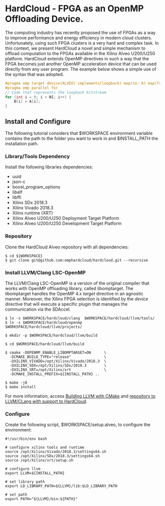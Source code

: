 # HardCloud - FPGA as an OpenMP Offloading Device.

<p align="justify">

The computing industry has recently proposed the use of FPGAs as a way
to improve performance and energy efficiency in modern cloud clusters.
Unfortunately, using  such FPGA  clusters is a  very hard  and complex
task.  In  this context,  we  present  HardCloud  a novel  and  simple
mechanism to offload computation to  the FPGAs available in the Xilinx
Alveo U200/U250 platform. HardCloud  extends OpenMP directives in such
a way  that the FPGA  becomes just another OpenMP  acceleration device
that can  be used directly  from any  user program. The  example below
shows a simple use of the syntax that was adopted.

</p>

```c
#pragma omp target device(ALVEO) implements(loopback) map(to: A) map(from: B)
#pragma omp parallel for
// Code that represents the loopback bitstream
for (int i = 0; i < NI; i++) {
    B[i] = A[i];
}
```

## Install and Configure

The following tutorial considers  that $WORKSPACE environment variable
contains the path to the folder  you want to work in and $INSTALL_PATH
the installation path.

### Library/Tools Dependency

Install the following libraries dependencies:

* uuid
* json-c
* boost_program_options
* libelf
* libffi
* Xilinx SDx 2018.3
* Xilinx Vivado 2018.3
* Xilinx runtime (XRT)
* Xilinx Alveo U200/U250 Deployment Target Platform
* Xilinx Alveo U200/U250 Development Target Platform

### Repository

Clone the HardCloud Alveo repository with all dependencies:

```
$ cd ${WORKSPACE}
$ git clone git@github.com:omphardcloud/hardcloud.git --recursive
```

### Install LLVM/Clang LSC-OpenMP

<p align="justify">

The  LLVM/Clang  LSC-OpenMP is  a  version  of the  original  compiler
that works  with OpenMP  offloading library, called  libomptarget. The
libomptarget  handles the  OpenMP  4.x <i>target</i>  directive in  an
agnostic manner. Moreover, the Xilinx  FPGA selection is identified by
the <i>device</i> directive  that will execute a  specific plugin that
manages the communication via the SDAccel.

</p>

```
$ ln -s $WORKSPACE/hardcloud/clang  $WORKSPACE/hardcloud/llvm/tools/
$ ln -s $WORKSPACE/hardcloud/openmp $WORKSPACE/hardcloud/llvm/projects/

$ mkdir -p $WORKSPACE/hardcloud/llvm/build

$ cd $WORKSPACE/hardcloud/llvm/build

$ cmake -DOPENMP_ENABLE_LIBOMPTARGET=ON      \
  -DCMAKE_BUILD_TYPE="release"               \
  -DXILINX_VIVADO=/opt/Xilinx/Vivado/2018.3  \
  -DXILINX_SDX=/opt/Xilinx/SDx/2018.3        \
  -DXILINX_XRT=/opt/Xilinx/xrt               \
  -DCMAKE_INSTALL_PREFIX=${INSTALL_PATH} ..

$ make -j8
$ make install
```

For more information, access <a
href="https://llvm.org/docs/CMake.html">Building  LLVM with  CMake</a>
and <a href="https://github.com/LSC-OpenMP/">repository to LLVM/CLang
with support to HardCloud</a>.

### Configure

Create the following script,  $WORKSPACE/setup.alveo, to configure the
environment:

```
#!/usr/bin/env bash

# configure xilinx tools and runtime
source /opt/Xilinx/Vivado/2018.3/settings64.sh
source /opt/Xilinx/SDx/2018.3/settings64.sh
source /opt/Xilinx/xrt/setup.sh

# configure llvm
export LLVM=${INSTALL_PATH}

# set library path
export LD_LIBRARY_PATH=${LLVM}/lib:$LD_LIBRARY_PATH

# set path
export PATH="${LLVM}/bin:${PATH}"
```

